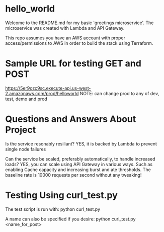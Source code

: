# hello_world
Welcome to the README.md for my basic 'greetings microservice'. The microservice was created with Lambda and API Gateway.

This repo assumes you have an AWS account with proper access/permissions to AWS in order to build the stack using Terraform.


# Sample URL for testing GET and POST
https://5er9ozc9sc.execute-api.us-west-2.amazonaws.com/prod/helloworld
NOTE: can change prod to any of dev, test, demo and prod




# Questions and Answers About Project

Is the service resonably resiliant? 
YES, it is backed by Lambda to prevent single node failures

Can the service be scaled, preferably automatically, to handle increased loads?
YES, you can scale using API Gateway in various ways. Such as enabling Cache capacity and increasing burst and ate thresholds. The baseline rate is 10000 requests per second without any tweaking!



# Testing Using curl_test.py

The test script is run with:
python curl_test.py <env>

A name can also be specified if you desire:
python curl_test.py <env> <name_for_post>
